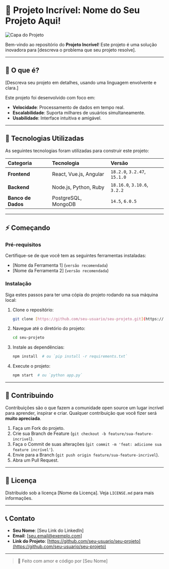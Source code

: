 # 🚀 Projeto Incrível: Nome do Seu Projeto Aqui!

![Capa do Projeto](https://placehold.co/600x400/292929/F8F8F8/png?text=Logo+ou+Imagem+do+Projeto)

Bem-vindo ao repositório do **Projeto Incrível**! Este projeto é uma solução inovadora para [descreva o problema que seu projeto resolve].

---

## 🌟 O que é?

[Descreva seu projeto em detalhes, usando uma linguagem envolvente e clara.]

Este projeto foi desenvolvido com foco em:
* **Velocidade**: Processamento de dados em tempo real.
* **Escalabilidade**: Suporta milhares de usuários simultaneamente.
* **Usabilidade**: Interface intuitiva e amigável.

---

## 🔧 Tecnologias Utilizadas

As seguintes tecnologias foram utilizadas para construir este projeto:

| Categoria | Tecnologia | Versão |
| :--- | :--- | :--- |
| **Frontend** | React, Vue.js, Angular | `18.2.0`, `3.2.47`, `15.1.0` |
| **Backend** | Node.js, Python, Ruby | `18.16.0`, `3.10.6`, `3.2.2` |
| **Banco de Dados** | PostgreSQL, MongoDB | `14.5`, `6.0.5` |

---

## ⚡ Começando

### Pré-requisitos
Certifique-se de que você tem as seguintes ferramentas instaladas:
* [Nome da Ferramenta 1] (`versão recomendada`)
* [Nome da Ferramenta 2] (`versão recomendada`)

### Instalação
Siga estes passos para ter uma cópia do projeto rodando na sua máquina local:

1.  Clone o repositório:
    ```bash
    git clone [https://github.com/seu-usuario/seu-projeto.git](https://github.com/seu-usuario/seu-projeto.git)
    ```
2.  Navegue até o diretório do projeto:
    ```bash
    cd seu-projeto
    ```
3.  Instale as dependências:
    ```bash
    npm install  # ou `pip install -r requirements.txt`
    ```
4.  Execute o projeto:
    ```bash
    npm start  # ou `python app.py`
    ```

---

## 🤝 Contribuindo

Contribuições são o que fazem a comunidade open source um lugar incrível para aprender, inspirar e criar. Qualquer contribuição que você fizer será **muito apreciada**.

1.  Faça um Fork do projeto.
2.  Crie sua Branch de Feature (`git checkout -b feature/sua-feature-incrivel`).
3.  Faça o Commit de suas alterações (`git commit -m 'feat: adicione sua feature incrível'`).
4.  Envie para a Branch (`git push origin feature/sua-feature-incrivel`).
5.  Abra um Pull Request.

---

## 📝 Licença

Distribuído sob a licença [Nome da Licença]. Veja `LICENSE.md` para mais informações.

---

## 📞 Contato

* **Seu Nome**: [Seu Link do LinkedIn]
* **Email**: [seu.email@exemplo.com]
* **Link do Projeto**: [https://github.com/seu-usuario/seu-projeto](https://github.com/seu-usuario/seu-projeto)

---

> 💖 Feito com amor e código por [Seu Nome]
